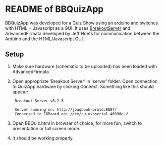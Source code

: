 README of BBQuizApp
===================

BBQuizApp was developed for a Quiz Show using an arduino and switches with HTML + Javascript as a GUI. It uses [BreakoutServer](https://github.com/soundanalogous/Breakout) and AdvancedFirmata developed by Jeff Hoefs for communication between the Arduino and the HTML/Javascript GUI. 


Setup
------------

1. Make sure hardware (schematic to be uploaded) has been loaded with AdvancedFirmata
2. Open appropriate 'Breakout Server' in 'server' folder. Open connection to QuizApp hardware by clicking Connect. Something like this should appear:

        Breakout Server v0.2.3
        
        Server running on: http://joaqbook-prold:8887/
        Connected to IOBoard on: /dev/cu.usbserial-A6008cLV


3. Open BBQuiz.html in browser of choice, for more fun, switch to presentation or full screen mode.
4. It should be working properly.
